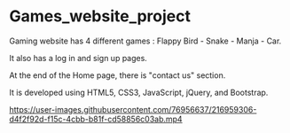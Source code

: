 # Games_website_project

Gaming website has 4 different games : Flappy Bird - Snake - Manja - Car.

It also has a log in and sign up pages.

At the end of the Home page, there is "contact us" section.

It is developed using HTML5, CSS3, JavaScript, jQuery, and Bootstrap.


https://user-images.githubusercontent.com/76956637/216959306-d4f2f92d-f15c-4cbb-b81f-cd58856c03ab.mp4

